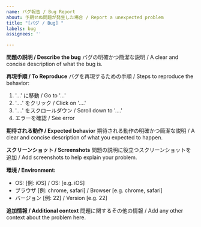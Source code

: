 ```yaml
---
name: バグ報告 / Bug Report
about: 予期せぬ問題が発生した場合 / Report a unexpected problem
title: "[バグ / Bug] "
labels: bug
assignees: ''

---
```


**問題の説明 / Describe the bug**
バグの明確かつ簡潔な説明 / A clear and concise description of what the bug is.

**再現手順 / To Reproduce**
バグを再現するための手順 / Steps to reproduce the behavior:
1. '...' に移動 / Go to '...'
2. '....' をクリック / Click on '....'
3. '....' をスクロールダウン / Scroll down to '....'
4. エラーを確認 / See error

**期待される動作 / Expected behavior**
期待される動作の明確かつ簡潔な説明 / A clear and concise description of what you expected to happen.

**スクリーンショット / Screenshots**
問題の説明に役立つスクリーンショットを追加 / Add screenshots to help explain your problem.

**環境 / Environment:**
 - OS: [例: iOS] / OS: [e.g. iOS]
 - ブラウザ [例: chrome, safari] / Browser [e.g. chrome, safari]
 - バージョン [例: 22] / Version [e.g. 22]

**追加情報 / Additional context**
問題に関するその他の情報 / Add any other context about the problem here.
